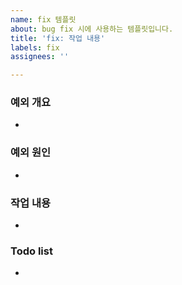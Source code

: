 ```yaml
---
name: fix 템플릿
about: bug fix 시에 사용하는 템플릿입니다.
title: 'fix: 작업 내용'
labels: fix
assignees: ''

---
```


### 예외 개요
- 

### 예외 원인
- 

### 작업 내용
- 

### Todo list
-
